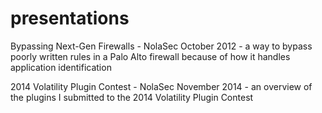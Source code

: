 presentations
=============
Bypassing Next-Gen Firewalls - NolaSec October 2012 - a way to bypass poorly written rules in a Palo Alto firewall because of how it handles application identification

2014 Volatility Plugin Contest - NolaSec November 2014 - an overview of the plugins I submitted to the 2014 Volatility Plugin Contest
